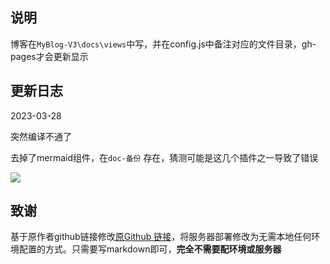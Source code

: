 ## 说明

博客在`MyBlog-V3\docs\views`中写，并在config.js中备注对应的文件目录，gh-pages才会更新显示

## 更新日志

2023-03-28

突然编译不通了

去掉了mermaid组件，在`doc-备份` 存在，猜测可能是这几个插件之一导致了错误

![](http://kuroweb.tk/picture/16799992972261682.png)



## 致谢

基于原作者github链接修改[原Github 链接](https://github.com/Tsanfer/vuepress_theme_reco-Github_Actions)，将服务器部署修改为无需本地任何环境配置的方式。只需要写markdown即可，**完全不需要配环境或服务器**